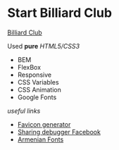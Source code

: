 # Start Billiard Club

[Billiard Club](https://martirossahakyan.github.io/Billiard_Club/)
 
Used  **pure** *HTML5/CSS3*

- BEM
- FlexBox
- Responsive
- CSS Variables
- CSS Animation
- Google Fonts

*useful links*
- [Favicon generator](https://www.favicon-generator.org/)
- [Sharing debugger Facebook](https://developers.facebook.com/tools/debug/)
- [Armenian Fonts](https://armenia.renderforest.com/eng-pages/free-fonts.html)
